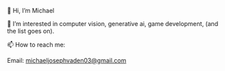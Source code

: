 👋 Hi, I’m Michael 

👀 I’m interested in computer vision, generative ai, game development, (and the list goes on).

📫 How to reach me:

Email: michaeljosephvaden03@gmail.com
